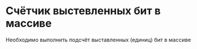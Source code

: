# Счётчик выстевленных бит в массиве

Необходимо выполнить подсчёт выставленных (единиц) бит в массиве
